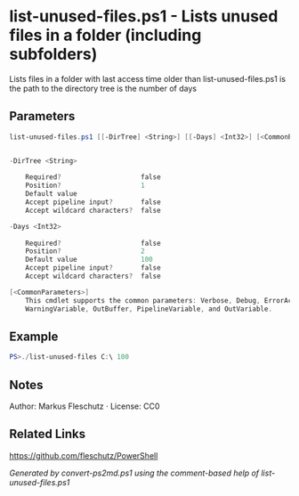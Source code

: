 # list-unused-files.ps1 - Lists unused files in a folder (including subfolders)

Lists files in a folder with last access time older than <Days>
list-unused-files.ps1 <DirTree> <Days>
<DirTree> is the path to the directory tree
<Days> is the number of days

## Parameters
```powershell
list-unused-files.ps1 [[-DirTree] <String>] [[-Days] <Int32>] [<CommonParameters>]


-DirTree <String>
    
    Required?                    false
    Position?                    1
    Default value                
    Accept pipeline input?       false
    Accept wildcard characters?  false

-Days <Int32>
    
    Required?                    false
    Position?                    2
    Default value                100
    Accept pipeline input?       false
    Accept wildcard characters?  false

[<CommonParameters>]
    This cmdlet supports the common parameters: Verbose, Debug, ErrorAction, ErrorVariable, WarningAction, 
    WarningVariable, OutBuffer, PipelineVariable, and OutVariable.
```

## Example
```powershell
PS>./list-unused-files C:\ 100
```


## Notes
Author: Markus Fleschutz · License: CC0

## Related Links
https://github.com/fleschutz/PowerShell

*Generated by convert-ps2md.ps1 using the comment-based help of list-unused-files.ps1*
